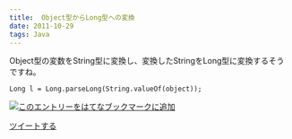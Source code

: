 ```yaml
---
title:  Object型からLong型への変換
date: 2011-10-29
tags: Java
---
```

Object型の変数をString型に変換し、変換したStringをLong型に変換するそうですね。

~~~~ {.syntax-highlight}
Long l = Long.parseLong(String.valueOf(object));
~~~~

[![このエントリーをはてなブックマークに追加](http://b.st-hatena.com/images/entry-button/button-only.gif)](http://b.hatena.ne.jp/entry/http://d.hatena.ne.jp "このエントリーをはてなブックマークに追加")

[ツイートする](http://twitter.com/share)
